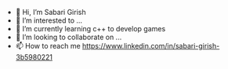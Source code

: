 - 👋 Hi, I’m Sabari Girish
- 👀 I’m interested to ...
- 🌱 I’m currently learning c++ to develop games
- 💞️ I’m looking to collaborate on ...
- 📫 How to reach me https://www.linkedin.com/in/sabari-girish-3b5980221

<!---
sabari2/sabari2 is a ✨ special ✨ repository because its `README.md` (this file) appears on your GitHub profile.
You can click the Preview link to take a look at your changes.
--->
